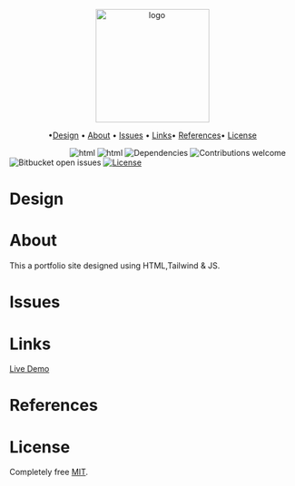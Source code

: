 
<p align="center"><img width="200" alt="logo" src="https://user-images.githubusercontent.com/89026824/211552451-e65991b7-e4dc-48cb-8f8b-29d62339308d.png"></p>

<p align="center">
  •<a href="#design">Design</a> •
    <a href="#about">About</a> •
  <a href="#issues">Issues</a> •
<a href="#links">Links</a>•
    <a href="#references">References</a>•
  <a href="#license">License</a>
  
</p>

&nbsp;&nbsp;&nbsp;&nbsp;&nbsp;&nbsp;&nbsp;&nbsp;&nbsp;&nbsp;&nbsp;&nbsp;&nbsp;&nbsp;&nbsp;&nbsp;&nbsp;&nbsp;&nbsp;&nbsp;&nbsp;&nbsp;&nbsp;&nbsp;&nbsp;&nbsp;
![html](https://img.shields.io/badge/HTML-5+-fb300a.svg) 
![html](https://img.shields.io/badge/Tailwind-3-3490dc.svg) 
![Dependencies](https://img.shields.io/badge/dependencies-up%20to%20date-green.svg)
![Contributions welcome](https://img.shields.io/badge/contributions-welcome-blueviolet.svg)
![Bitbucket open issues](https://img.shields.io/bitbucket/issues/gitAji/Portfolio)
[![License](https://img.shields.io/badge/license-MIT-ec9716.svg)](https://opensource.org/licenses/MIT)
#
# Design

# About

This a portfolio site designed using HTML,Tailwind & JS.

# Issues

# Links
[Live Demo](www.example.com)

# References 

# License 
Completely free [MIT](https://opensource.org/licenses/MIT).
